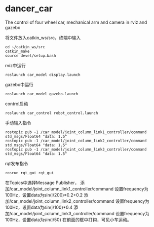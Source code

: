 # dancer_car
The control of four wheel car, mechanical arm and camera in rviz and gazebo

将文件放入catkin_ws/src，终端中输入
```
cd ~/catkin_ws/src
catkin_make
source devel/setup.bash
```

rviz中运行
```
roslaunch car_model display.launch
```

gazebo中运行
```
roslaunch car_model gazebo.launch
```

control启动
```
roslaunch car_control robot_control.launch
```

手动输入指令
```
rostopic pub -1 /car_model/joint_column_link1_controller/command std_msgs/Float64 "data: 1.5"
rostopic pub -1 /car_model/joint_column_link2_controller/command std_msgs/Float64 "data: 1.5"
rostopic pub -1 /car_model/joint_column_link3_controller/command std_msgs/Float64 "data: 1.5"
```

rqt发布指令
```
rosrun rqt_gui rqt_gui
```
在Topics中选择Message Publisher，
添加/car_model/joint_column_link1_controller/command
设置frequency为100Hz，设置data为sin(i/200)*0.2+0.2
添加/car_model/joint_column_link2_controller/command
设置frequency为100Hz，设置data为sin(i/100)*0.4
添加/car_model/joint_column_link3_controller/command
设置frequency为100Hz，设置data为sin(i/50)
在前面的框中打钩，可见小车运动。
